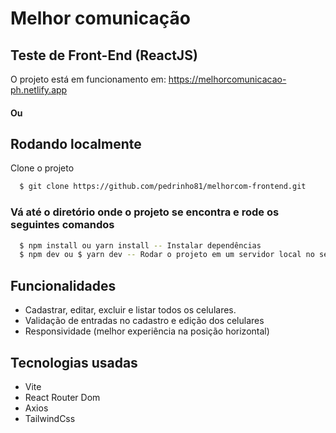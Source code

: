 # Melhor comunicação

## Teste de Front-End (ReactJS)



O projeto está em funcionamento em: https://melhorcomunicacao-ph.netlify.app

#### Ou
## Rodando localmente

Clone o projeto

```bash
  $ git clone https://github.com/pedrinho81/melhorcom-frontend.git
```

### Vá até o diretório onde o projeto se encontra e rode os seguintes comandos

```bash
  $ npm install ou yarn install -- Instalar dependências
  $ npm dev ou $ yarn dev -- Rodar o projeto em um servidor local no seu navegador (localhost:3000)
```




## Funcionalidades

- Cadastrar, editar, excluir e listar todos os celulares.
- Validação de entradas no cadastro e edição dos celulares
- Responsividade (melhor experiência na posição horizontal)

## Tecnologias usadas
- Vite 
- React Router Dom
- Axios
- TailwindCss

